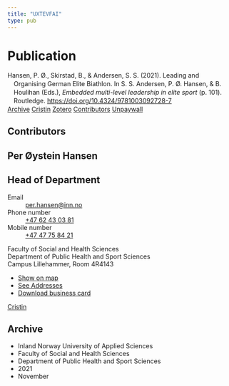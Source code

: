 ```yaml
---
title: "UXTEVFAI"
type: pub
---
```

<h1>Publication</h1>
<article id="csl-bib-container-UXTEVFAI" class="csl-bib-container">
  <div class="csl-bib-body" style="line-height: 1.35; padding-left: 1em; text-indent:-1em;">
  <div class="csl-entry">Hansen, P. &#xD8;., Skirstad, B., &amp; Andersen, S. S. (2021). Leading and Organising German Elite Biathlon. In S. S. Andersen, P. &#xD8;. Hansen, &amp; B. Houlihan (Eds.), <i>Embedded multi-level leadership in elite sport</i> (p. 101). Routledge. <a href="https://doi.org/10.4324/9781003092728-7">https://doi.org/10.4324/9781003092728-7</a></div>
</div>
  <div class="csl-bib-buttons">
    <a href="#taxonomy-article-UXTEVFAI" class="csl-bib-button">Archive</a>
    <a href="https://app.cristin.no/results/show.jsf?id=1953174" alt="Cristin URL" class="csl-bib-button">Cristin</a>
    <a href="http://zotero.org/groups/5402882/items/UXTEVFAI" alt="Zotero URL" class="csl-bib-button">Zotero</a>
    <a href="#contributors-article-UXTEVFAI" class="csl-bib-button">Contributors</a>
    <a href="https://doi.org/10.4324/9781003092728-7" class="csl-bib-button">Unpaywall</a>
  </div>
  <div id="csl-bib-meta-container-UXTEVFAI"></div>
</article>
<div id="csl-bib-meta-UXTEVFAI" class="csl-bib-meta">
  <article id="contributors-article-UXTEVFAI" class="contributors-article">
    <h1>Contributors</h1>
    <div class="personas"> <div class="vrtx-hinn-person-card"> <div class="photo"> <i class="lar la-user-circle missing-person"></i> </div> <div class="info"> <hgroup><h1>Per Øystein Hansen</h1> <h2>Head of Department</h2> </hgroup><dl> <dt>Email</dt> <dd> <a href="mailto:per.hansen@inn.no">per.hansen@inn.no</a> </dd> <dt>Phone number</dt> <dd><a href="tel:+4762430381"> +47 62 43 03 81 </a></dd> <dt>Mobile number</dt> <dd><a href="tel:+4747758421"> +47 47 75 84 21 </a></dd> </dl> <p> Faculty of Social and Health Sciences<br> Department of Public Health and Sport Sciences<br> Campus Lillehammer, Room 4R4143 </p> <ul class="vrtx-hinn-links"> <li><a href="https://www.google.com/maps?q=60.88156,11.53723">Show on map</a></li> <li><a href="https://www.inn.no/english/find-an-employee/per-hansen.html#vrtx-hinn-addresses">See Addresses</a></li> <li><a href="https://www.inn.no/english/find-an-employee/per-hansen.html?vrtx=vcf">Download business card</a></li> </ul> </div> </div> <a href="https://app.cristin.no/persons/show.jsf?id=328611" alt="Cristin URL" class="personas-cristin">Cristin</a> </div>
  </article>
  <article id="taxonomy-article-UXTEVFAI" class="taxonomy-article">
    <h1>Archive</h1>
    <ul>
      <li>Inland Norway University of Applied Sciences</li>
      <li>Faculty of Social and Health Sciences</li>
      <li>Department of Public Health and Sport Sciences</li>
      <li>2021</li>
      <li>November</li>
    </ul>
  </article>
</div>
